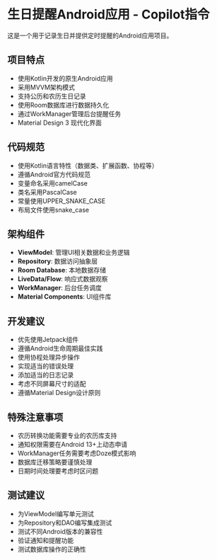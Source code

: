 <!-- Use this file to provide workspace-specific custom instructions to Copilot. For more details, visit https://code.visualstudio.com/docs/copilot/copilot-customization#_use-a-githubcopilotinstructionsmd-file -->

# 生日提醒Android应用 - Copilot指令

这是一个用于记录生日并提供定时提醒的Android应用项目。

## 项目特点
- 使用Kotlin开发的原生Android应用
- 采用MVVM架构模式
- 支持公历和农历生日记录
- 使用Room数据库进行数据持久化
- 通过WorkManager管理后台提醒任务
- Material Design 3 现代化界面

## 代码规范
- 使用Kotlin语言特性（数据类、扩展函数、协程等）
- 遵循Android官方代码规范
- 变量命名采用camelCase
- 类名采用PascalCase
- 常量使用UPPER_SNAKE_CASE
- 布局文件使用snake_case

## 架构组件
- **ViewModel**: 管理UI相关数据和业务逻辑
- **Repository**: 数据访问抽象层
- **Room Database**: 本地数据存储
- **LiveData/Flow**: 响应式数据观察
- **WorkManager**: 后台任务调度
- **Material Components**: UI组件库

## 开发建议
- 优先使用Jetpack组件
- 遵循Android生命周期最佳实践
- 使用协程处理异步操作
- 实现适当的错误处理
- 添加适当的日志记录
- 考虑不同屏幕尺寸的适配
- 遵循Material Design设计原则

## 特殊注意事项
- 农历转换功能需要专业的农历库支持
- 通知权限需要在Android 13+上动态申请
- WorkManager任务需要考虑Doze模式影响
- 数据库迁移策略要谨慎处理
- 日期时间处理要考虑时区问题

## 测试建议
- 为ViewModel编写单元测试
- 为Repository和DAO编写集成测试
- 测试不同Android版本的兼容性
- 验证通知和提醒功能
- 测试数据库操作的正确性

